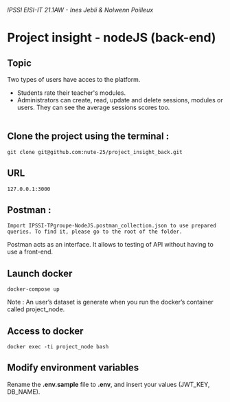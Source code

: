 *IPSSI EISI-IT 21.1AW - Ines Jebli & Nolwenn Poilleux* 

# Project insight - nodeJS (back-end)

## Topic

Two types of users have acces to the platform.
* Students rate their teacher's modules.
* Administrators can create, read, update and delete sessions, modules or users. They can see the average sessions scores too.
</br></br>

## Clone the project using the terminal :
```
git clone git@github.com:nute-25/project_insight_back.git
```

## URL
```
127.0.0.1:3000
```

## Postman :
```
Import IPSSI-TPgroupe-NodeJS.postman_collection.json to use prepared queries. To find it, please go to the root of the folder.
```

Postman acts as an interface. It allows to testing of API without having to use a front-end.

## Launch docker
```
docker-compose up
```
Note : An user’s dataset is generate when you run the docker’s container called project_node.

## Access to docker
```
docker exec -ti project_node bash
```

## Modify environment variables
Rename the **.env.sample** file to **.env**, and insert your values (JWT_KEY, DB_NAME).
